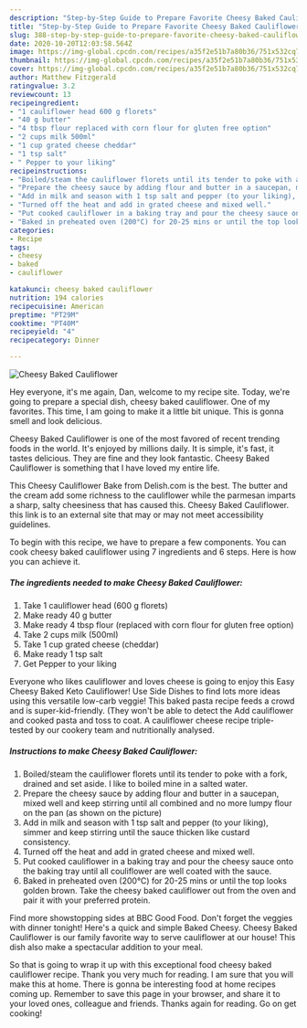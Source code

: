 ```yaml
---
description: "Step-by-Step Guide to Prepare Favorite Cheesy Baked Cauliflower"
title: "Step-by-Step Guide to Prepare Favorite Cheesy Baked Cauliflower"
slug: 388-step-by-step-guide-to-prepare-favorite-cheesy-baked-cauliflower
date: 2020-10-20T12:03:58.564Z
image: https://img-global.cpcdn.com/recipes/a35f2e51b7a80b36/751x532cq70/cheesy-baked-cauliflower-recipe-main-photo.jpg
thumbnail: https://img-global.cpcdn.com/recipes/a35f2e51b7a80b36/751x532cq70/cheesy-baked-cauliflower-recipe-main-photo.jpg
cover: https://img-global.cpcdn.com/recipes/a35f2e51b7a80b36/751x532cq70/cheesy-baked-cauliflower-recipe-main-photo.jpg
author: Matthew Fitzgerald
ratingvalue: 3.2
reviewcount: 13
recipeingredient:
- "1 cauliflower head 600 g florets"
- "40 g butter"
- "4 tbsp flour replaced with corn flour for gluten free option"
- "2 cups milk 500ml"
- "1 cup grated cheese cheddar"
- "1 tsp salt"
- " Pepper to your liking"
recipeinstructions:
- "Boiled/steam the cauliflower florets until its tender to poke with a fork, drained and set aside. I like to boiled mine in a salted water."
- "Prepare the cheesy sauce by adding flour and butter in a saucepan, mixed well and keep stirring until all combined and no more lumpy flour on the pan (as shown on the picture)"
- "Add in milk and season with 1 tsp salt and pepper (to your liking), simmer and keep stirring until the sauce thicken like custard consistency."
- "Turned off the heat and add in grated cheese and mixed well."
- "Put cooked cauliflower in a baking tray and pour the cheesy sauce onto the baking tray until all couliflower are well coated with the sauce."
- "Baked in preheated oven (200°C) for 20-25 mins or until the top looks golden brown. Take the cheesy baked cauliflower out from the oven and pair it with your preferred protein."
categories:
- Recipe
tags:
- cheesy
- baked
- cauliflower

katakunci: cheesy baked cauliflower 
nutrition: 194 calories
recipecuisine: American
preptime: "PT29M"
cooktime: "PT40M"
recipeyield: "4"
recipecategory: Dinner

---
```



![Cheesy Baked Cauliflower](https://img-global.cpcdn.com/recipes/a35f2e51b7a80b36/751x532cq70/cheesy-baked-cauliflower-recipe-main-photo.jpg)

Hey everyone, it's me again, Dan, welcome to my recipe site. Today, we're going to prepare a special dish, cheesy baked cauliflower. One of my favorites. This time, I am going to make it a little bit unique. This is gonna smell and look delicious.

Cheesy Baked Cauliflower is one of the most favored of recent trending foods in the world. It's enjoyed by millions daily. It is simple, it's fast, it tastes delicious. They are fine and they look fantastic. Cheesy Baked Cauliflower is something that I have loved my entire life.

This Cheesy Cauliflower Bake from Delish.com is the best. The butter and the cream add some richness to the cauliflower while the parmesan imparts a sharp, salty cheesiness that has caused this. Cheesy Baked Cauliflower. this link is to an external site that may or may not meet accessibility guidelines.


To begin with this recipe, we have to prepare a few components. You can cook cheesy baked cauliflower using 7 ingredients and 6 steps. Here is how you can achieve it.

<!--inarticleads1-->

##### The ingredients needed to make Cheesy Baked Cauliflower:

1. Take 1 cauliflower head (600 g florets)
1. Make ready 40 g butter
1. Make ready 4 tbsp flour (replaced with corn flour for gluten free option)
1. Take 2 cups milk (500ml)
1. Take 1 cup grated cheese (cheddar)
1. Make ready 1 tsp salt
1. Get  Pepper to your liking


Everyone who likes cauliflower and loves cheese is going to enjoy this Easy Cheesy Baked Keto Cauliflower! Use Side Dishes to find lots more ideas using this versatile low-carb veggie! This baked pasta recipe feeds a crowd and is super-kid-friendly. (They won&#39;t be able to detect the Add cauliflower and cooked pasta and toss to coat. A cauliflower cheese recipe triple-tested by our cookery team and nutritionally analysed. 

<!--inarticleads2-->

##### Instructions to make Cheesy Baked Cauliflower:

1. Boiled/steam the cauliflower florets until its tender to poke with a fork, drained and set aside. I like to boiled mine in a salted water.
1. Prepare the cheesy sauce by adding flour and butter in a saucepan, mixed well and keep stirring until all combined and no more lumpy flour on the pan (as shown on the picture)
1. Add in milk and season with 1 tsp salt and pepper (to your liking), simmer and keep stirring until the sauce thicken like custard consistency.
1. Turned off the heat and add in grated cheese and mixed well.
1. Put cooked cauliflower in a baking tray and pour the cheesy sauce onto the baking tray until all couliflower are well coated with the sauce.
1. Baked in preheated oven (200°C) for 20-25 mins or until the top looks golden brown. Take the cheesy baked cauliflower out from the oven and pair it with your preferred protein.


Find more showstopping sides at BBC Good Food. Don&#39;t forget the veggies with dinner tonight! Here&#39;s a quick and simple Baked Cheesy. Cheesy Baked Cauliflower is our family favorite way to serve cauliflower at our house! This dish also make a spectacular addition to your meal. 

So that is going to wrap it up with this exceptional food cheesy baked cauliflower recipe. Thank you very much for reading. I am sure that you will make this at home. There is gonna be interesting food at home recipes coming up. Remember to save this page in your browser, and share it to your loved ones, colleague and friends. Thanks again for reading. Go on get cooking!

